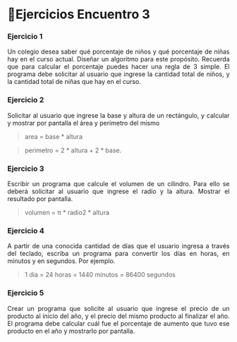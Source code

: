 # 🎏Ejercicios Encuentro 3

### Ejercicio 1
<p align="justify">Un colegio desea saber qué porcentaje de niños y qué porcentaje de niñas hay en el curso
actual. Diseñar un algoritmo para este propósito. Recuerda que para calcular el porcentaje
puedes hacer una regla de 3 simple. El programa debe solicitar al usuario que ingrese la
cantidad total de niños, y la cantidad total de niñas que hay en el curso.</p>

### Ejercicio 2
<p align="justify">Solicitar al usuario que ingrese la base y altura de un rectángulo, y calcular y mostrar por
pantalla el área y perímetro del mismo</p>

>area = base * altura

>perimetro = 2 * altura + 2 * base.

### Ejercicio 3
<p align="justify">Escribir un programa que calcule el volumen de un cilindro. Para ello se deberá solicitar al
usuario que ingrese el radio y la altura. Mostrar el resultado por pantalla.</p>

>volumen = π * radio2 * altura

### Ejercicio 4
<p align="justify">A partir de una conocida cantidad de días que el usuario ingresa a través del teclado, escriba
un programa para convertir los días en horas, en minutos y en segundos. Por ejemplo.</p>

>1 día = 24 horas = 1440 minutos = 86400 segundos

### Ejercicio 5
<p align="justify">Crear un programa que solicite al usuario que ingrese el precio de un producto al inicio del
año, y el precio del mismo producto al finalizar el año. El programa debe calcular cuál fue el
porcentaje de aumento que tuvo ese producto en el año y mostrarlo por pantalla.</p>
